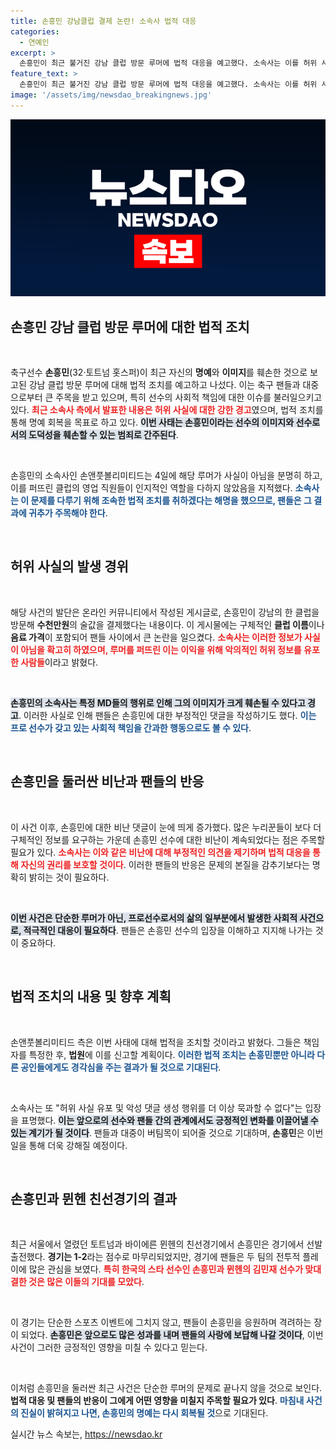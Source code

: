 ```yaml
---
title: 손흥민 강남클럽 결제 논란! 소속사 법적 대응
categories:
  - 연예인
excerpt: >
  손흥민이 최근 불거진 강남 클럽 방문 루머에 법적 대응을 예고했다. 소속사는 이를 허위 사실이라며 손흥민의 명예를 훼손한 행위라고 강하게 반발했다. 사건의 전말과 향후 계획에 대한 진실을 확인해보자!
feature_text: >
  손흥민이 최근 불거진 강남 클럽 방문 루머에 법적 대응을 예고했다. 소속사는 이를 허위 사실이라며 손흥민의 명예를 훼손한 행위라고 강하게 반발했다. 사건의 전말과 향후 계획에 대한 진실을 확인해보자!
image: '/assets/img/newsdao_breakingnews.jpg'
---
```


<p><img src="/assets/img/newsdao_breakingnews.jpg" alt="ontimetimes 속보" /></p>

<h2 data-ke-size="size26">손흥민 강남 클럽 방문 루머에 대한 법적 조치</h2>

<p data-ke-size="size16">&nbsp;</p>

<p>축구선수 <b>손흥민</b>(32·토트넘 홋스퍼)이 최근 자신의 <b>명예</b>와 <b>이미지</b>를 훼손한 것으로 보고된 강남 클럽 방문 루머에 대해 법적 조치를 예고하고 나섰다. 이는 축구 팬들과 대중으로부터 큰 주목을 받고 있으며, 특히 선수의 사회적 책임에 대한 이슈를 불러일으키고 있다. <b><span style="color: #ee2323;">최근 소속사 측에서 발표한 내용은 허위 사실에 대한 강한 경고</span></b>였으며, 법적 조치를 통해 명예 회복을 목표로 하고 있다. <b><span style="background-color: #21538527;">이번 사태는 손흥민이라는 선수의 이미지와 선수로서의 도덕성을 훼손할 수 있는 범죄로 간주된다</span></b>. </p>

<p data-ke-size="size16">&nbsp;</p>

<p>손흥민의 소속사인 손앤풋볼리미티드는 4일에 해당 루머가 사실이 아님을 분명히 하고, 이를 퍼뜨린 클럽의 영업 직원들이 인지적인 역할을 다하지 않았음을 지적했다. <b><span style="color: #1a5490;">소속사는 이 문제를 다루기 위해 조속한 법적 조치를 취하겠다는 해명을 했으므로, 팬들은 그 결과에 귀추가 주목해야 한다</span></b>. </p>

<p data-ke-size="size16">&nbsp;</p>

<h2 data-ke-size="size26">허위 사실의 발생 경위</h2>

<p data-ke-size="size16">&nbsp;</p>

<p>해당 사건의 발단은 온라인 커뮤니티에서 작성된 게시글로, 손흥민이 강남의 한 클럽을 방문해 <b>수천만원</b>의 술값을 결제했다는 내용이다. 이 게시물에는 구체적인 <b>클럽 이름</b>이나 <b>음료 가격</b>이 포함되어 팬들 사이에서 큰 논란을 일으켰다. <b><span style="color: #ee2323;">소속사는 이러한 정보가 사실이 아님을 확고히 하였으며, 루머를 퍼뜨린 이는 이익을 위해 악의적인 허위 정보를 유포한 사람들</span></b>이라고 밝혔다. </p>

<p data-ke-size="size16">&nbsp;</p>

<p><b><span style="background-color: #21538527;">손흥민의 소속사는 특정 MD들의 행위로 인해 그의 이미지가 크게 훼손될 수 있다고 경고</span></b>. 이러한 사실로 인해 팬들은 손흥민에 대한 부정적인 댓글을 작성하기도 했다. <b><span style="color: #1a5490;">이는 프로 선수가 갖고 있는 사회적 책임을 간과한 행동으로도 볼 수 있다</span></b>. </p>

<p data-ke-size="size16">&nbsp;</p>

<h2 data-ke-size="size26">손흥민을 둘러싼 비난과 팬들의 반응</h2>

<p data-ke-size="size16">&nbsp;</p>

<p>이 사건 이후, 손흥민에 대한 비난 댓글이 눈에 띄게 증가했다. 많은 누리꾼들이 보다 더 구체적인 정보를 요구하는 가운데 손흥민 선수에 대한 비난이 계속되었다는 점은 주목할 필요가 있다. <b><span style="color: #ee2323;">소속사는 이와 같은 비난에 대해 부정적인 의견을 제기하며 법적 대응을 통해 자신의 권리를 보호할 것이다</span></b>. 이러한 팬들의 반응은 문제의 본질을 감추기보다는 명확히 밝히는 것이 필요하다.</p>

<p data-ke-size="size16">&nbsp;</p>

<p><b><span style="background-color: #21538527;">이번 사건은 단순한 루머가 아닌, 프로선수로서의 삶의 일부분에서 발생한 사회적 사건으로, 적극적인 대응이 필요하다</span></b>. 팬들은 손흥민 선수의 입장을 이해하고 지지해 나가는 것이 중요하다. </p>

<p data-ke-size="size16">&nbsp;</p>

<h2 data-ke-size="size26">법적 조치의 내용 및 향후 계획</h2>

<p data-ke-size="size16">&nbsp;</p>

<p>손앤풋볼리미티드 측은 이번 사태에 대해 법적을 조치할 것이라고 밝혔다. 그들은 책임자를 특정한 후, <b>법원</b>에 이를 신고할 계획이다. <b><span style="color: #1a5490;">이러한 법적 조치는 손흥민뿐만 아니라 다른 공인들에게도 경각심을 주는 결과가 될 것으로 기대된다</span></b>. </p>

<p data-ke-size="size16">&nbsp;</p>

<p>소속사는 또 "허위 사실 유포 및 악성 댓글 생성 행위를 더 이상 묵과할 수 없다"는 입장을 표명했다. <b><span style="background-color: #21538527;">이는 앞으로의 선수와 팬들 간의 관계에서도 긍정적인 변화를 이끌어낼 수 있는 계기가 될 것이다</span></b>. 팬들과 대중이 버팀목이 되어줄 것으로 기대하며, <b>손흥민</b>은 이번 일을 통해 더욱 강해질 예정이다. </p>

<p data-ke-size="size16">&nbsp;</p>

<h2 data-ke-size="size26">손흥민과 뮌헨 친선경기의 결과</h2>

<p data-ke-size="size16">&nbsp;</p>

<p>최근 서울에서 열렸던 토트넘과 바이에른 뮌헨의 친선경기에서 손흥민은 경기에서 선발 출전했다. <b>경기는 1-2</b>라는 점수로 마무리되었지만, 경기에 팬들은 두 팀의 전투적 플레이에 많은 관심을 보였다. <b><span style="color: #ee2323;">특히 한국의 스타 선수인 손흥민과 뮌헨의 김민재 선수가 맞대결한 것은 많은 이들의 기대를 모았다</span></b>. </p>

<p data-ke-size="size16">&nbsp;</p>

<p>이 경기는 단순한 스포츠 이벤트에 그치지 않고, 팬들이 손흥민을 응원하며 격려하는 장이 되었다. <b><span style="background-color: #21538527;">손흥민은 앞으로도 많은 성과를 내며 팬들의 사랑에 보답해 나갈 것이다</span></b>, 이번 사건이 그러한 긍정적인 영향을 미칠 수 있다고 믿는다. </p>

<p data-ke-size="size16">&nbsp;</p>

<p>이처럼 손흥민을 둘러싼 최근 사건은 단순한 루머의 문제로 끝나지 않을 것으로 보인다. <b>법적 대응 및 팬들의 반응이 그에게 어떤 영향을 미칠지 주목할 필요가 있다</b>. <b><span style="color: #1a5490;">마침내 사건의 진실이 밝혀지고 나면, 손흥민의 명예는 다시 회복될 것</span></b>으로 기대된다.</p>
실시간 뉴스 속보는, <a href="https://newsdao.kr" rel="dofollow">https://newsdao.kr</a>


